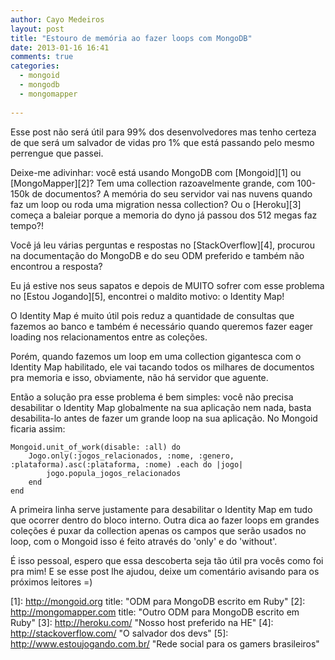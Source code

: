 ```yaml
---
author: Cayo Medeiros
layout: post
title: "Estouro de memória ao fazer loops com MongoDB"
date: 2013-01-16 16:41
comments: true
categories: 
  - mongoid
  - mongodb
  - mongomapper
  
---
```

Esse post não será útil para 99% dos desenvolvedores mas tenho certeza de que será um salvador de vidas pro 1% que está passando pelo mesmo perrengue que passei. 

Deixe-me adivinhar: você está usando MongoDB com [Mongoid][1] ou [MongoMapper][2]? Tem uma collection razoavelmente grande, com 100-150k de documentos? A memória do seu servidor vai nas nuvens quando faz um loop ou roda uma migration nessa collection? Ou o [Heroku][3] começa a baleiar porque a memoria do dyno já passou dos 512 megas faz tempo?!

Você já leu várias perguntas e respostas no [StackOverflow][4], procurou na documentação do MongoDB e do seu ODM preferido e também não encontrou a resposta?

Eu já estive nos seus sapatos e depois de MUITO sofrer com esse problema no [Estou Jogando][5], encontrei o maldito motivo: o Identity Map!

O Identity Map é muito útil pois reduz a quantidade de consultas que fazemos ao banco e também é necessário quando queremos fazer eager loading nos relacionamentos entre as coleções.

Porém, quando fazemos um loop em uma collection gigantesca com o Identity Map habilitado, ele vai tacando todos os milhares de documentos pra memoria e isso, obviamente, não há servidor que aguente.

Então a solução pra esse problema é bem simples: você não precisa desabilitar o Identity Map globalmente na sua aplicação nem nada, basta desabilita-lo antes de fazer um grande loop na sua aplicação. No Mongoid ficaria assim:

	Mongoid.unit_of_work(disable: :all) do
		Jogo.only(:jogos_relacionados, :nome, :genero, :plataforma).asc(:plataforma, :nome)	.each do |jogo|
    		jogo.popula_jogos_relacionados
		end
	end

A primeira linha serve justamente para desabilitar o Identity Map em tudo que ocorrer dentro do bloco interno. Outra dica ao fazer loops em grandes coleções é puxar da collection apenas os campos que serão usados no loop, com o Mongoid isso é feito através do 'only' e do 'without'.

É isso pessoal, espero que essa descoberta seja tão útil pra vocês como foi pra mim! E se esse post lhe ajudou, deixe um comentário avisando para os próximos leitores =)


[1]: http://mongoid.org title: "ODM para MongoDB escrito em Ruby"
[2]: http://mongomapper.com title: "Outro ODM para MongoDB escrito em Ruby"
[3]: http://heroku.com/ "Nosso host preferido na HE"
[4]: http://stackoverflow.com/ "O salvador dos devs"
[5]: http://www.estoujogando.com.br/ "Rede social para os gamers brasileiros"